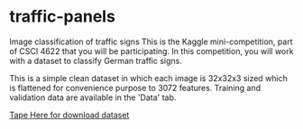 # traffic-panels
Image classification of traffic signs
This is the Kaggle mini-competition, part of CSCI 4622 that you will be participating. 
In this competition, you will work with a dataset to classify German traffic signs. 

This is a simple clean dataset in which each image is 32x32x3 sized which is flattened for convenience purpose to 3072 features. Training and validation data are available in the 'Data' tab. 

[Tape Here for download dataset](https://www.kaggle.com/c/cuboulder-image-labelling/data)
